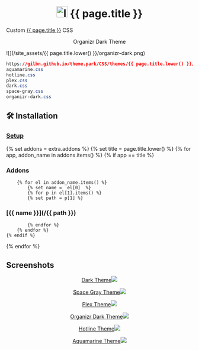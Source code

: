<h1 align="center"> <img src="/site_assets/{{ page.title.lower() }}/logo.png" alt="logo" width="30" height="30"> {{ page.title }}</h1>

Custom [{{ page.title }}](https://github.com/Readarr/Readarr) CSS

<p align="center"> Organizr Dark Theme </p>

![](/site_assets/{{ page.title.lower() }}/organizr-dark.png)

```css
https://gilbn.github.io/theme.park/CSS/themes/{{ page.title.lower() }}/XXX.css
aquamarine.css
hotline.css
plex.css
dark.css
space-gray.css
organizr-dark.css
```

## 🛠️ Installation

### [Setup](/setup)

{% set addons = extra.addons %}
{% set title = page.title.lower() %}
{% for app, addon_name in addons.items() %}
    {% if app  ==  title %}

### Addons

        {% for el in addon_name.items() %}
            {% set name =  el[0]  %}
            {% for p in el[1].items() %}
            {% set path = p[1] %}

### [{{ name }}](/{{ path }})

            {% endfor %}
        {% endfor %}
    {% endif %}
{% endfor %}

## Screenshots

<p align="center">  
<a href="/site_assets/{{ page.title.lower() }}/dark.png">Dark Theme<img src="/site_assets/{{ page.title.lower() }}/dark.png"></img>
</p>

<p align="center">  
<a href="/site_assets/{{ page.title.lower() }}/space-gray.png">Space Gray Theme<img src="/site_assets/{{ page.title.lower() }}/space-gray.png"></img>
</p>

<p align="center">  
<a href="/site_assets/{{ page.title.lower() }}/plex.png">Plex Theme<img src="/site_assets/{{ page.title.lower() }}/plex.png"></img>
</p>

<p align="center">
<a href="/site_assets/{{ page.title.lower() }}/organizr-dark.png">Organizr Dark Theme<img src="/site_assets/{{ page.title.lower() }}/organizr-dark.png"></img>
</p>

<p align="center">
<a href="/site_assets/{{ page.title.lower() }}/hotline.png">Hotline Theme<img src="/site_assets/{{ page.title.lower() }}/hotline.png"></img>
</p>

<p align="center">
<a href="/site_assets/{{ page.title.lower() }}/aquamarine.png">Aquamarine Theme<img src="/site_assets/{{ page.title.lower() }}/aquamarine.png"></img>
</p>
